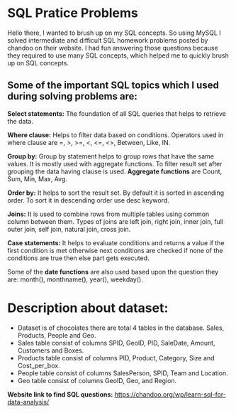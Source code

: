 # SQL Pratice Problems

Hello there, I wanted to brush up on my SQL concepts. So using MySQL I solved intermediate and difficult SQL homework problems posted by chandoo on their website.
I had fun answering those questions because they required to use many SQL concepts, which helped me to quickly brush up on SQL concepts.

## Some of the important SQL topics which I used during solving problems are: 
**Select statements:** The foundation of all SQL queries that helps to retrieve the data.

**Where clause:** Helps to filter data based on conditions. Operators used in where clause are =, >, >=, <, <=, <>, Between, Like, IN.

**Group by:** Group by statement helps to group rows that have the same values. It is mostly used with aggregate functions. To filter result set after grouping the data having clause is used.
**Aggregate functions** are Count, Sum, Min, Max, Avg.

**Order by:** It helps to sort the result set. By default it is sorted in ascending order. To sort it in descending order use desc keyword.

**Joins:** It is used to combine rows from multiple tables using common column between them. Types of joins are left join, right join, inner join, full outer join, self join, natural join, cross join.

**Case statements:** It helps to evaluate conditions and returns a value if the first condition is met otherwise next conditions are checked if none of the conditions are true then else part gets executed. 
 
Some of the **date functions** are also used based upon the question they are: month(), monthname(), year(), weekday().

# Description about dataset:
* Dataset is of chocolates there are total 4 tables in the database. Sales, Products, People and Geo.
* Sales table consist of columns SPID, GeoID, PID, SaleDate, Amount, Customers and Boxes.
* Products table consist of columns PID, Product, Category, Size and Cost_per_box.
* People table consist of columns SalesPerson, SPID, Team and Location.
* Geo table consist of columns GeoID, Geo, and Region.

**Website link to find SQL questions:** https://chandoo.org/wp/learn-sql-for-data-analysis/
